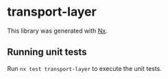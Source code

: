 # transport-layer

This library was generated with [Nx](https://nx.dev).

## Running unit tests

Run `nx test transport-layer` to execute the unit tests.
